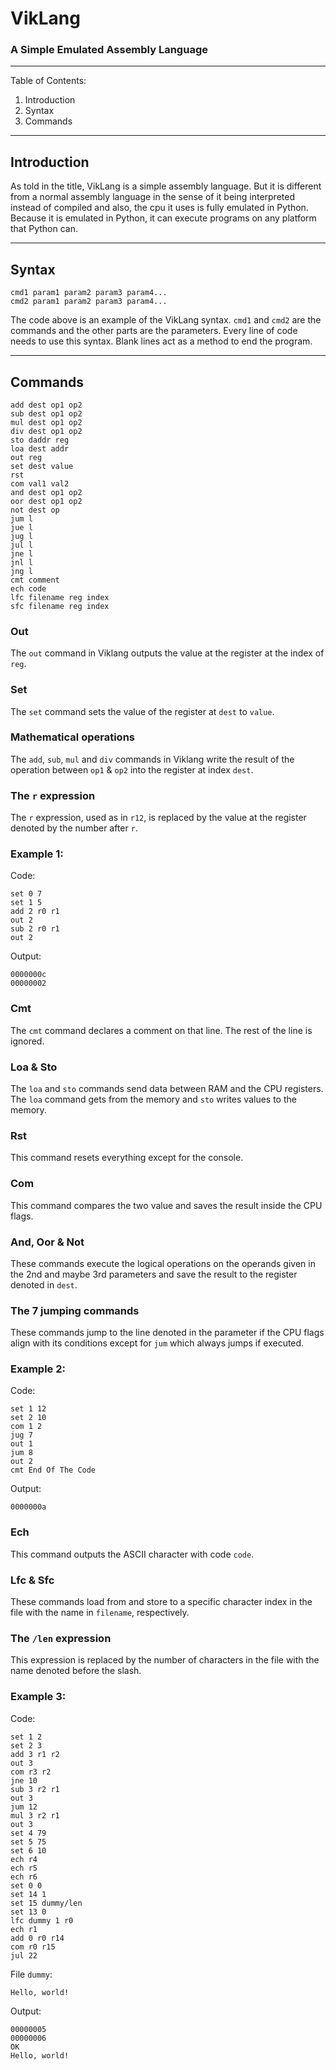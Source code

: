 # VikLang
### A Simple Emulated Assembly Language

---
Table of Contents:

1. Introduction
2. Syntax
3. Commands

---

## Introduction

As told in the title, VikLang is a simple 
assembly language. But it is different from a 
normal assembly language in the sense of it 
being interpreted instead of compiled and also,
the cpu it uses is fully emulated in Python. Because it is emulated in Python, it can 
execute programs on any platform that Python 
can. 

---

## Syntax

```
cmd1 param1 param2 param3 param4...
cmd2 param1 param2 param3 param4...
```

The code above is an example of the VikLang 
syntax. `cmd1` and `cmd2` are the commands and 
the other parts are the parameters. Every line 
of code needs to use this syntax. Blank lines
act as a method to end the program.

---

## Commands

```
add dest op1 op2
sub dest op1 op2
mul dest op1 op2
div dest op1 op2
sto daddr reg
loa dest addr
out reg
set dest value
rst
com val1 val2
and dest op1 op2
oor dest op1 op2
not dest op
jum l
jue l
jug l
jul l
jne l
jnl l
jng l
cmt comment
ech code
lfc filename reg index
sfc filename reg index
```

### Out

The `out` command in Viklang outputs the value 
at the register at the index of `reg`.

### Set

The `set` command sets the value of the 
register at `dest` to `value`.

### Mathematical operations

The `add`, `sub`, `mul` and `div` commands in 
Viklang write the result of the operation between 
`op1` & `op2` into the register at index `dest`.

### The `r` expression

The `r` expression, used as in `r12`, is 
replaced by the value at the register denoted 
by the number after `r`.

### Example 1:

Code:
```
set 0 7
set 1 5
add 2 r0 r1
out 2
sub 2 r0 r1
out 2
```

Output:
```
0000000c
00000002
```

### Cmt

The `cmt` command declares a comment on that 
line. The rest of the line is ignored.

### Loa & Sto

The `loa` and `sto` commands send data between 
RAM and the CPU registers. The `loa` command 
gets from the memory and `sto` writes values 
to the memory.

### Rst

This command resets everything except for the 
console.

### Com

This command compares the two value and saves 
the result inside the CPU flags.

### And, Oor & Not

These commands execute the logical operations 
on the operands given in the 2nd and maybe 3rd 
parameters and save the result to the 
register denoted in `dest`.

### The 7 jumping commands

These commands jump to the line denoted in the 
parameter if the CPU flags align with its 
conditions except for `jum` which always jumps 
if executed.

### Example 2:

Code:
```
set 1 12
set 2 10
com 1 2
jug 7
out 1
jum 8
out 2
cmt End Of The Code
```

Output:
```
0000000a
```

### Ech

This command outputs the ASCII character with 
code `code`.

### Lfc & Sfc

These commands load from and store to a 
specific character index in the file with the 
name in `filename`, respectively.

### The `/len` expression

This expression is replaced by the number of 
characters in the file with the name denoted 
before the slash.

### Example 3:

Code:
```
set 1 2
set 2 3
add 3 r1 r2
out 3
com r3 r2
jne 10
sub 3 r2 r1
out 3
jum 12
mul 3 r2 r1
out 3
set 4 79
set 5 75
set 6 10
ech r4
ech r5
ech r6
set 0 0
set 14 1
set 15 dummy/len
set 13 0
lfc dummy 1 r0
ech r1
add 0 r0 r14
com r0 r15
jul 22
```

File `dummy`:
```
Hello, world!
```

Output:
```
00000005
00000006
OK
Hello, world!
```